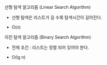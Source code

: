 선형 탐색 알고리즘 (Linear Search Algorithm)

- 선형 탐색은 리스트가 길 수록 탐색시간이 길어진다.

- O(n)

이진 탐색 알고리즘 (Binary Search Algorithm)

- 전제 조건 : 리스트는 정렬 되어 있어야 한다.

- O(lg n)
